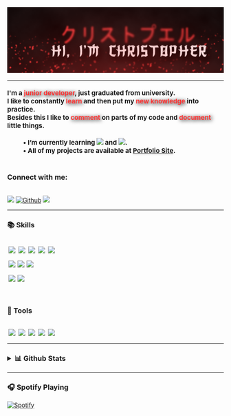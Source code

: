<img src="assets/images/readme-title.png" alt="Header image" style="max-width: 100%;">
<hr>
<h4>
<p style="font-size:15px;">
I'm a <span style="font-weight:bold; color:#ff3333; text-shadow:2px 2px 10px black;">junior developer</span>, just graduated from university. 
<br>
I like to constantly <span style="font-weight:bold; color:#ff3333; text-shadow:2px 2px 10px black; "> learn </span> and then put my <span style="font-weight:bold; color:#ff3333; text-shadow:2px 2px 10px black; "> new knowledge </span> into practice.
<br>
Besides this I like to <span style="font-weight:bold; color:#ff3333; text-shadow:2px 2px 10px black; ">comment</span> on parts of my code and <span style="font-weight:bold; color:#ff3333; text-shadow:2px 2px 10px black; ">document</span> little things. 
<br>
<br>
&emsp;  &emsp; • I’m currently learning <a href="https://reactjs.org" target="_blank"><img src="https://img.shields.io/badge/React-20232A?style=for-the-badge&logo=react&logoColor=61DAFB" style="max-width:15%;"/></a>
and <a href="https://nodejs.org/" target="_blank"><img src="https://img.shields.io/badge/Node.js-43853D?style=for-the-badge&logo=node.js&logoColor=white" style="max-width:15%"/></a>.
<br>
&emsp;  &emsp; • All of my projects are available at <span style="font-weight:bold;"><a href="https://chriz96.github.io/Christopher-Portfolio/" target="_blank">Portfolio Site</a></span>.
<br><br>
<h3>Connect with me:</h3>
<br>
<a href="mailto:christopher.acuna96@gmail.com?subject=[Github]%20Contact" target="_blank"><img src="https://img.shields.io/badge/e‑mail-D14836.svg?style=for-the-badge&amp;logo=GMail&amp;logoColor=white" style="max-width: 100%;"></a>
<a href="https://github.com/Chriz96" target="_blank"><img src="https://img.shields.io/badge/-Github-181717?style=for-the-badge&amp;logo=Github&amp;logoColor=white" alt="Github" style="max-width: 100%;"></a>
<a href="https://linkedin.com/in/christopher-acuña-b3953914a" target="blank"><img src="https://img.shields.io/badge/linkedin-0077B5.svg?style=for-the-badge&amp;logo=linkedin&amp;logoColor=white" style="max-width: 100%;"></a>
<hr>

</p>
</h4>

<h3>📚 Skills</h3>
<br>
<a href="https://html.com" target="_blank"><img src="https://img.shields.io/badge/HTML-239120?style=for-the-badge&logo=html5&logoColor=white" style="max-width: 100%; margin-left:3px;"/></a>
<a href="https://www.w3schools.com/css/" target="_blank"><img src="https://img.shields.io/badge/CSS3-1572B6?style=for-the-badge&logo=css3&logoColor=white" style="max-width: 100%; margin-left:3px;"/></a>
<a href="https://developer.mozilla.org/en-US/docs/Web/JavaScript" target="_blank"><img src="https://img.shields.io/badge/JavaScript-F7DF1E?style=for-the-badge&logo=javascript&logoColor=black" style="max-width: 100%; margin-left:3px;"/></a>
<a href="https://vuejs.org/" target="_blank"><img src="https://img.shields.io/badge/Vue.js-35495E?style=for-the-badge&logo=vue.js&logoColor=4FC08D" style="max-width: 100%; margin-left:3px;"/></a>
<a href="https://getbootstrap.com"target="_blank"><img src="https://img.shields.io/badge/Bootstrap-563D7C?style=for-the-badge&logo=bootstrap&logoColor=white" style="max-width: 100%; margin-left:3px;"/></a>

<a href="https://www.php.net" target="_blank"><img src="https://img.shields.io/badge/PHP-777BB4?style=for-the-badge&logo=php&logoColor=white" style="max-width: 100%; margin-left:3px;"/></a>
<a href="https://laravel.com/" target="_blank"><img src="https://img.shields.io/badge/Laravel-FF2D20?style=for-the-badge&logo=laravel&logoColor=white" style="max-width: 100%; margin-left:1px;"/></a>
<a href="https://www.java.com" target="_blank"><img src="https://img.shields.io/badge/Java-ED8B00?style=for-the-badge&logo=java&logoColor=white" style="max-width: 100%; margin-left:1px;"/></a>

<a href="https://firebase.google.com" target="_blank"><img src="https://img.shields.io/badge/firebase-%23039BE5.svg?style=for-the-badge&logo=firebase" style="max-width: 100%; margin-left:3px;"/></a>
<a href="https://www.mysql.com" target="_blank"><img src="https://img.shields.io/badge/MySQL-00000F?style=for-the-badge&logo=mysql&logoColor=white" style="max-width: 100%; margin-left:1px;"/></a>

<br>
<h3>🧰 Tools </h3>
<br>
<a href="https://git-scm.com" target="_blank"><img src="https://img.shields.io/badge/git-%23F05033.svg?style=for-the-badge&logo=git&logoColor=white" style="max-width: 100%; margin-left:3px;"/></a>
<a href="https://www.npmjs.com" target="_blank"><img src="https://img.shields.io/badge/NPM-%23000000.svg?style=for-the-badge&logo=npm&logoColor=white" style="max-width: 100%; margin-left:3px;"/></a>
<a href="https://www.adobe.com/products/xd.html" target="_blank"><img src="https://img.shields.io/badge/Adobe%20XD-470137?style=for-the-badge&logo=Adobe%20XD&logoColor=#FF61F6" style="max-width: 100%; margin-left:3px;"/></a>
<a href="https://www.trello.com" target="_blank"><img src="https://img.shields.io/badge/Trello-%23026AA7.svg?style=for-the-badge&logo=Trello&logoColor=white" style="max-width: 100%; margin-left:3px;"/></a>
<a href="https://code.visualstudio.com" target="_blank"><img src="https://img.shields.io/badge/Visual%20Studio%20Code-0078d7.svg?style=for-the-badge&logo=visual-studio-code&logoColor=white" style="max-width: 100%; margin-left:3px;"/></a>
</details>
<hr>

<h3><details>
<summary>
📊 Github Stats
</summary>
<br>

![Christopher GitHub stats](https://github-readme-stats.vercel.app/api?username=chriz96&show_icons=true&icon_color=FF1919&title_color=FF1919&bg_color=#00FFFFFF&hide_border=false&border_color=#000000)

[![Top Langs](https://github-readme-stats.vercel.app/api/top-langs/?username=chriz96&layout=compact&title_color=FF1919&hide_border=false&bg_color=#00FFFFFF&border_color=#000000)](https://github.com/chriz96/github-readme-stats)

</details></h3>
<hr>

<h3> 🎧 Spotify Playing </h3>

[![Spotify](https://spotify-vercel-ro5d45pf7-chriz96.vercel.app/api/spotify)](https://open.spotify.com/user/USER_NAME)
